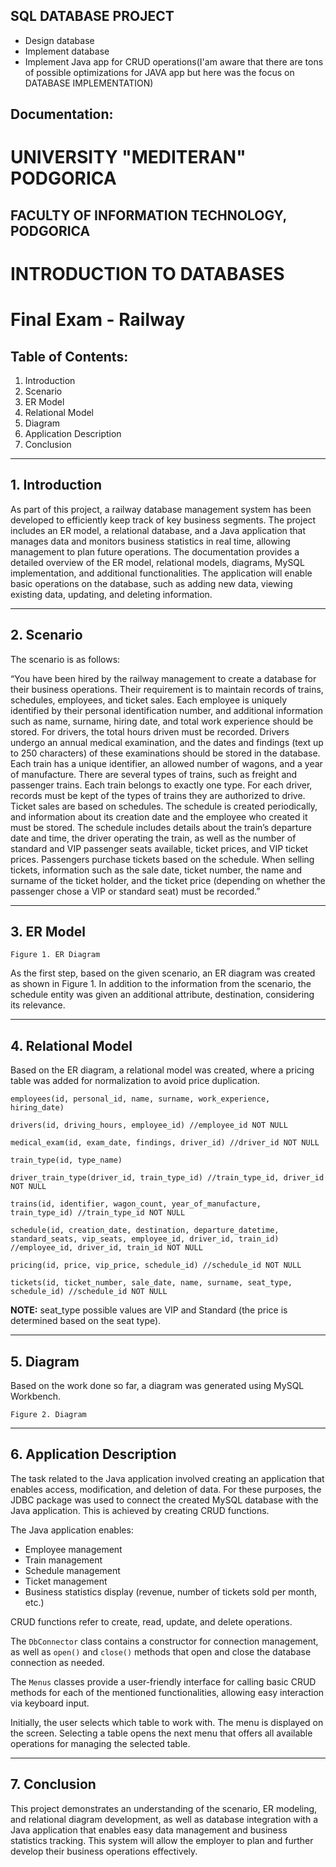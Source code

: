 ## SQL DATABASE PROJECT

- Design database
- Implement database
- Implement Java app for CRUD operations(I'am aware that there are tons of possible optimizations for JAVA app but here was the focus on DATABASE IMPLEMENTATION)

## Documentation:

# UNIVERSITY "MEDITERAN" PODGORICA

## FACULTY OF INFORMATION TECHNOLOGY, PODGORICA

# INTRODUCTION TO DATABASES

# Final Exam - Railway

## Table of Contents:

1. Introduction  
2. Scenario  
3. ER Model  
4. Relational Model  
5. Diagram  
6. Application Description  
7. Conclusion  

---

## 1. Introduction

As part of this project, a railway database management system has been developed to efficiently keep track of key business segments. The project includes an ER model, a relational database, and a Java application that manages data and monitors business statistics in real time, allowing management to plan future operations. The documentation provides a detailed overview of the ER model, relational models, diagrams, MySQL implementation, and additional functionalities. The application will enable basic operations on the database, such as adding new data, viewing existing data, updating, and deleting information.

---

## 2. Scenario

The scenario is as follows:

“You have been hired by the railway management to create a database for their business operations. Their requirement is to maintain records of trains, schedules, employees, and ticket sales. Each employee is uniquely identified by their personal identification number, and additional information such as name, surname, hiring date, and total work experience should be stored. For drivers, the total hours driven must be recorded. Drivers undergo an annual medical examination, and the dates and findings (text up to 250 characters) of these examinations should be stored in the database. Each train has a unique identifier, an allowed number of wagons, and a year of manufacture. There are several types of trains, such as freight and passenger trains. Each train belongs to exactly one type. For each driver, records must be kept of the types of trains they are authorized to drive. Ticket sales are based on schedules. The schedule is created periodically, and information about its creation date and the employee who created it must be stored. The schedule includes details about the train’s departure date and time, the driver operating the train, as well as the number of standard and VIP passenger seats available, ticket prices, and VIP ticket prices. Passengers purchase tickets based on the schedule. When selling tickets, information such as the sale date, ticket number, the name and surname of the ticket holder, and the ticket price (depending on whether the passenger chose a VIP or standard seat) must be recorded.”

---

## 3. ER Model

```
Figure 1. ER Diagram
```

As the first step, based on the given scenario, an ER diagram was created as shown in Figure 1. In addition to the information from the scenario, the schedule entity was given an additional attribute, destination, considering its relevance.

---

## 4. Relational Model

Based on the ER diagram, a relational model was created, where a pricing table was added for normalization to avoid price duplication.

```
employees(id, personal_id, name, surname, work_experience, hiring_date)

drivers(id, driving_hours, employee_id) //employee_id NOT NULL

medical_exam(id, exam_date, findings, driver_id) //driver_id NOT NULL

train_type(id, type_name)

driver_train_type(driver_id, train_type_id) //train_type_id, driver_id NOT NULL

trains(id, identifier, wagon_count, year_of_manufacture, train_type_id) //train_type_id NOT NULL

schedule(id, creation_date, destination, departure_datetime, standard_seats, vip_seats, employee_id, driver_id, train_id) //employee_id, driver_id, train_id NOT NULL

pricing(id, price, vip_price, schedule_id) //schedule_id NOT NULL

tickets(id, ticket_number, sale_date, name, surname, seat_type, schedule_id) //schedule_id NOT NULL
```

**NOTE:** seat_type possible values are VIP and Standard (the price is determined based on the seat type).

---

## 5. Diagram

Based on the work done so far, a diagram was generated using MySQL Workbench.

```
Figure 2. Diagram
```

---

## 6. Application Description

The task related to the Java application involved creating an application that enables access, modification, and deletion of data. For these purposes, the JDBC package was used to connect the created MySQL database with the Java application. This is achieved by creating CRUD functions.

The Java application enables:

- Employee management  
- Train management  
- Schedule management  
- Ticket management  
- Business statistics display (revenue, number of tickets sold per month, etc.)  

CRUD functions refer to create, read, update, and delete operations.

The `DbConnector` class contains a constructor for connection management, as well as `open()` and `close()` methods that open and close the database connection as needed.

The `Menus` classes provide a user-friendly interface for calling basic CRUD methods for each of the mentioned functionalities, allowing easy interaction via keyboard input.

Initially, the user selects which table to work with. The menu is displayed on the screen. Selecting a table opens the next menu that offers all available operations for managing the selected table.

---

## 7. Conclusion

This project demonstrates an understanding of the scenario, ER modeling, and relational diagram development, as well as database integration with a Java application that enables easy data management and business statistics tracking. This system will allow the employer to plan and further develop their business operations effectively.

